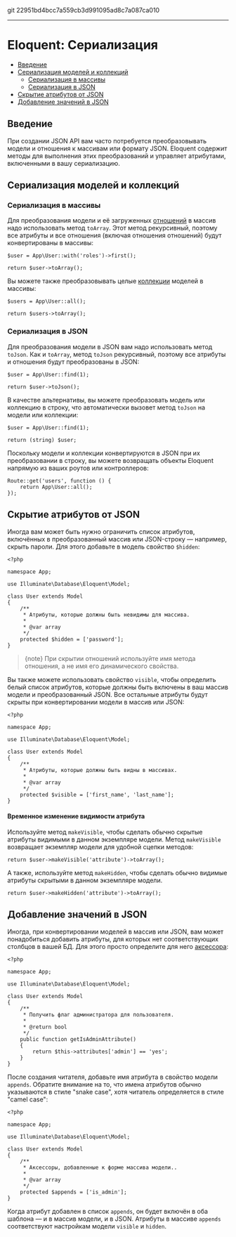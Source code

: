 git 22951bd4bcc7a559cb3d991095ad8c7a087ca010

---

# Eloquent: Сериализация

- [Введение](#introduction)
- [Сериализация моделей и коллекций](#serializing-models-and-collections)
    - [Сериализация в массивы](#serializing-to-arrays)
    - [Сериализация в JSON](#serializing-to-json)
- [Скрытие атрибутов от JSON](#hiding-attributes-from-json)
- [Добавление значений в JSON](#appending-values-to-json)

<a name="introduction"></a>
## Введение

При создании JSON API вам часто потребуется преобразовывать модели и отношения к массивам или формату JSON. Eloquent содержит методы для выполнения этих преобразований и управляет атрибутами, включенными в вашу сериализацию.

<a name="serializing-models-and-collections"></a>
## Сериализация моделей и коллекций

<a name="serializing-to-arrays"></a>
### Сериализация в массивы

Для преобразования модели и её загруженных [отношений](/docs/{{version}}/eloquent-relationships) в массив надо использовать метод `toArray`. Этот метод рекурсивный, поэтому все атрибуты и все отношения (включая отношения отношений) будут конвертированы в массивы:

    $user = App\User::with('roles')->first();

    return $user->toArray();

Вы можете также преобразовывать целые [коллекции](/docs/{{version}}/eloquent-collections) моделей в массивы:

    $users = App\User::all();

    return $users->toArray();

<a name="serializing-to-json"></a>
### Сериализация в JSON

Для преобразования модели в JSON вам надо использовать метод `toJson`. Как и `toArray`, метод `toJson` рекурсивный, поэтому все атрибуты и отношения будут преобразованы в JSON:

    $user = App\User::find(1);

    return $user->toJson();

В качестве альтернативы, вы можете преобразовать модель или коллекцию в строку, что автоматически вызовет метод `toJson` на модели или коллекции:

    $user = App\User::find(1);

    return (string) $user;

Поскольку модели и коллекции конвертируются в JSON при их преобразовании в строку, вы можете возвращать объекты Eloquent напрямую из ваших роутов или контроллеров:

    Route::get('users', function () {
        return App\User::all();
    });

<a name="hiding-attributes-from-json"></a>
## Скрытие атрибутов от JSON

Иногда вам может быть нужно ограничить список атрибутов, включённых в преобразованный массив или JSON-строку — например, скрыть пароли. Для этого добавьте в модель свойство `$hidden`:

    <?php

    namespace App;

    use Illuminate\Database\Eloquent\Model;

    class User extends Model
    {
        /**
         * Атрибуты, которые должны быть невидимы для массива.
         *
         * @var array
         */
        protected $hidden = ['password'];
    }

> {note} При скрытии отношений используйте имя метода отношения, а не имя его динамического свойства.

Вы также можете использовать свойство `visible`, чтобы определить белый список атрибутов, которые должны быть включены в ваш массив модели и преобразованный JSON. Все остальные атрибуты будут скрыты при конвертировании модели в массив или JSON:

    <?php

    namespace App;

    use Illuminate\Database\Eloquent\Model;

    class User extends Model
    {
        /**
         * Атрибуты, которые должны быть видны в массивах.
         *
         * @var array
         */
        protected $visible = ['first_name', 'last_name'];
    }

#### Временное изменение видимости атрибута

Используйте метод `makeVisible`, чтобы сделать обычно скрытые атрибуты видимыми в данном экземпляре модели. Метод `makeVisible` возвращает экземпляр модели для удобной сцепки методов:

    return $user->makeVisible('attribute')->toArray();

А также, используйте метод `makeHidden`, чтобы сделать обычно видимые атрибуты скрытыми в данном экземпляре модели.

    return $user->makeHidden('attribute')->toArray();

<a name="appending-values-to-json"></a>
## Добавление значений в JSON

Иногда, при конвертировании моделей в массив или JSON, вам может понадобиться добавить атрибуты, для которых нет соответствующих столбцов в вашей БД. Для этого просто определите для него [аксессора](/docs/{{version}}/eloquent-mutators):

    <?php

    namespace App;

    use Illuminate\Database\Eloquent\Model;

    class User extends Model
    {
        /**
         * Получить флаг администратора для пользователя.
         *
         * @return bool
         */
        public function getIsAdminAttribute()
        {
            return $this->attributes['admin'] == 'yes';
        }
    }

После создания читателя, добавьте имя атрибута в свойство модели `appends`. Обратите внимание на то, что имена атрибутов обычно указываются в стиле "snake case", хотя читатель определяется в стиле "camel case":

    <?php

    namespace App;

    use Illuminate\Database\Eloquent\Model;

    class User extends Model
    {
        /**
         * Аксессоры, добавленные к форме массива модели..
         *
         * @var array
         */
        protected $appends = ['is_admin'];
    }

Когда атрибут добавлен в список `appends`, он будет включён в оба шаблона — и в массив модели, и в JSON. Атрибуты в массиве `appends` соответствуют настройкам модели `visible` и `hidden`.
